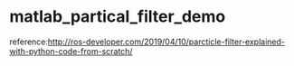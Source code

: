 # matlab_partical_filter_demo
reference:http://ros-developer.com/2019/04/10/parcticle-filter-explained-with-python-code-from-scratch/
